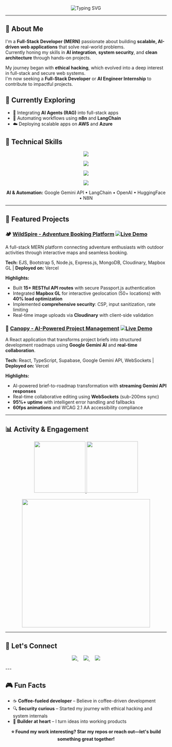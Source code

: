 <!-- 🎯 Hero / Intro Section -->
<div align="center">

<img src="https://readme-typing-svg.herokuapp.com?font=Fira+Code&pause=1000&color=36BCF7&center=true&vCenter=true&width=700&lines=Hey+there!+👋+I'm+Kasim+Lohar;Full-Stack+Developer+(MERN)+|+AI+Integration+Specialist;Building+Secure+and+Scalable+Web+Apps" alt="Typing SVG" />

</div>

---

## 🚀 About Me

I'm a **Full-Stack Developer (MERN)** passionate about building **scalable, AI-driven web applications** that solve real-world problems.  
Currently honing my skills in **AI integration**, **system security**, and **clean architecture** through hands-on projects.

My journey began with **ethical hacking**, which evolved into a deep interest in full-stack and secure web systems.  
I'm now seeking a **Full-Stack Developer** or **AI Engineer Internship** to contribute to impactful projects.

## 🌱 Currently Exploring

- 🤖 Integrating **AI Agents (RAG)** into full-stack apps  
- 🧩 Automating workflows using **n8n** and **LangChain**  
- ☁️ Deploying scalable apps on **AWS** and **Azure**

## 💼 Technical Skills

<p align="center">
  <a href="https://skillicons.dev">
    <img src="https://skillicons.dev/icons?i=js,ts,python,java,html,css&perline=6" />
  </a>
</p>

<p align="center">
  <a href="https://skillicons.dev">
    <img src="https://skillicons.dev/icons?i=react,nextjs,redux,tailwind,bootstrap,materialui,vite&perline=7" />
  </a>
</p>

<p align="center">
  <a href="https://skillicons.dev">
    <img src="https://skillicons.dev/icons?i=nodejs,express,fastapi,mongodb,postgres,mysql,firebase,supabase,redis&perline=10" />
  </a>
</p>

<p align="center">
  <a href="https://skillicons.dev">
    <img src="https://skillicons.dev/icons?i=aws,vercel,netlify,docker,githubactions,git,github,vscode,postman,notion,figma,slack&perline=12" />
  </a>
</p>

<p align="center">
  <strong>AI & Automation:</strong> Google Gemini API • LangChain • OpenAI • HuggingFace • N8N
</p>

---

## 🎯 Featured Projects

### 🏕️ [WildSpire - Adventure Booking Platform](https://github.com/kasimlohar/wildspire) [![Live Demo](https://img.shields.io/badge/Live-Demo-brightgreen?style=flat&logo=vercel)](https://wildspire.vercel.app)
A full-stack MERN platform connecting adventure enthusiasts with outdoor activities through interactive maps and seamless booking.

**Tech:** EJS, Bootstrap 5, Node.js, Express.js, MongoDB, Cloudinary, Mapbox GL | **Deployed on:** Vercel  

**Highlights:**
- Built **15+ RESTful API routes** with secure Passport.js authentication  
- Integrated **Mapbox GL** for interactive geolocation (50+ locations) with **40% load optimization**  
- Implemented **comprehensive security**: CSP, input sanitization, rate limiting  
- Real-time image uploads via **Cloudinary** with client-side validation  

### 🤖 [Canopy - AI-Powered Project Management](https://github.com/kasimlohar/canopy) [![Live Demo](https://img.shields.io/badge/Live-Demo-brightgreen?style=flat&logo=vercel)](https://canopy-gray.vercel.app)
A React application that transforms project briefs into structured development roadmaps using **Google Gemini AI** and **real-time collaboration**.

**Tech:** React, TypeScript, Supabase, Google Gemini API, WebSockets | **Deployed on:** Vercel  

**Highlights:**
- AI-powered brief-to-roadmap transformation with **streaming Gemini API responses**  
- Real-time collaborative editing using **WebSockets** (sub-200ms sync)  
- **95%+ uptime** with intelligent error handling and fallbacks  
- **60fps animations** and WCAG 2.1 AA accessibility compliance  

---

## 📊 Activity & Engagement

<div align="center">

<a href="https://github.com/kasimlohar">
  <img src="https://github-readme-stats.vercel.app/api?username=kasimlohar&show_icons=true&theme=radical&hide_border=true&count_private=true" height="160px"/>
</a>
<a href="https://github.com/kasimlohar">
  <img src="https://github-readme-streak-stats.herokuapp.com/?user=kasimlohar&theme=radical&hide_border=true" height="160px"/>
</a>

</div>

<div align="center">
<br/>
<a href="https://leetcode.com/u/Kasimlohar/">
  <img src="https://leetcard.jacoblin.cool/kasimlohar?theme=dark&font=Source%20Code%20Pro&ext=heatmap" width="400" />
</a>

</div>

---

## 📱 Let's Connect

<p align="center">
  <a href="mailto:kasimlohar2@gmail.com">
    <img src="https://skillicons.dev/icons?i=gmail" />
  </a>
  &nbsp;&nbsp;&nbsp;
  <a href="https://www.linkedin.com/in/kasimlohar/">
    <img src="https://skillicons.dev/icons?i=linkedin" />
  </a>
  &nbsp;&nbsp;&nbsp;
  <a href="https://github.com/kasimlohar">
    <img src="https://skillicons.dev/icons?i=github" />
  </a>
</p>
---

## 🎮 Fun Facts

- ☕ **Coffee-fueled developer** – Believe in coffee-driven development  
- 🔍 **Security curious** – Started my journey with ethical hacking and system internals  
- 🚀 **Builder at heart** – I turn ideas into working products  

<div align="center">

**⭐ Found my work interesting? Star my repos or reach out—let's build something great together!**

</div>
